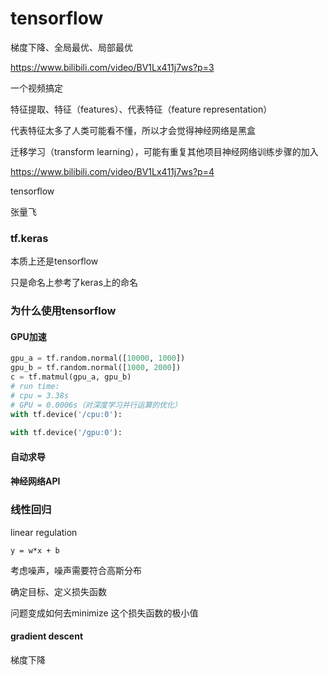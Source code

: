 # tensorflow



梯度下降、全局最优、局部最优

https://www.bilibili.com/video/BV1Lx411j7ws?p=3

一个视频搞定



特征提取、特征（features）、代表特征（feature representation）

代表特征太多了人类可能看不懂，所以才会觉得神经网络是黑盒

迁移学习（transform learning），可能有重复其他项目神经网络训练步骤的加入

https://www.bilibili.com/video/BV1Lx411j7ws?p=4





tensorflow

张量飞









### tf.keras

本质上还是tensorflow

只是命名上参考了keras上的命名



### 为什么使用tensorflow

#### GPU加速

```python
gpu_a = tf.random.normal([10000, 1000])
gpu_b = tf.random.normal([1000, 2000])
c = tf.matmul(gpu_a, gpu_b)
# run time:
# cpu = 3.38s
# GPU = 0.0006s（对深度学习并行运算的优化）
with tf.device('/cpu:0'):
    
with tf.device('/gpu:0'):
```



#### 自动求导

#### 神经网络API





### 线性回归

linear regulation

```
y = w*x + b
```

考虑噪声，噪声需要符合高斯分布



确定目标、定义损失函数

问题变成如何去minimize 这个损失函数的极小值

#### gradient descent

梯度下降











